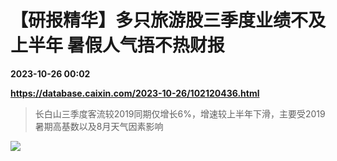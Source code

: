 # 【研报精华】多只旅游股三季度业绩不及上半年 暑假人气捂不热财报

**2023-10-26 00:02**

**https://database.caixin.com/2023-10-26/102120436.html**

> 长白山三季度客流较2019同期仅增长6%，增速较上半年下滑，主要受2019暑期高基数以及8月天气因素影响

  

![](https://img.caixin.com/2023-10-26/169827681482081_840_560.jpg)